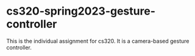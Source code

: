 # cs320-spring2023-gesture-controller
This is the individual assignment for cs320. It is a camera-based gesture controller.

